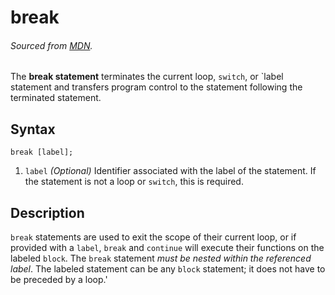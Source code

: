 # break
###### Sourced from [MDN](https://developer.mozilla.org/en-US/docs/Web/JavaScript/Reference/Statements/break).

The **break statement** terminates the current loop, `switch`, or `label statement and transfers program control to the statement following the terminated statement.

## Syntax
```
break [label];
```

1. `label` *(Optional)* Identifier associated with the label of the statement. If the statement is not a loop or `switch`, this is required.

## Description

`break` statements are used to exit the scope of their current loop, or if provided with a `label`, `break` and `continue` will execute their functions on the labeled `block`. The `break` statement *must be nested within the referenced label*. The labeled statement can be any `block` statement; it does not have to be preceded by a loop.'